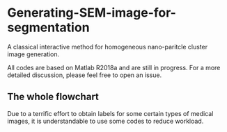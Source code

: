 # Generating-SEM-image-for-segmentation
A classical interactive method for homogeneous nano-paritcle cluster image generation.

All codes are based on Matlab R2018a and are still in progress. For a more detailed discussion, please feel free to open an issue.

## The whole flowchart
Due to a terrific effort to obtain labels for some certain types of medical images, it is understandable to use some codes to reduce workload.

